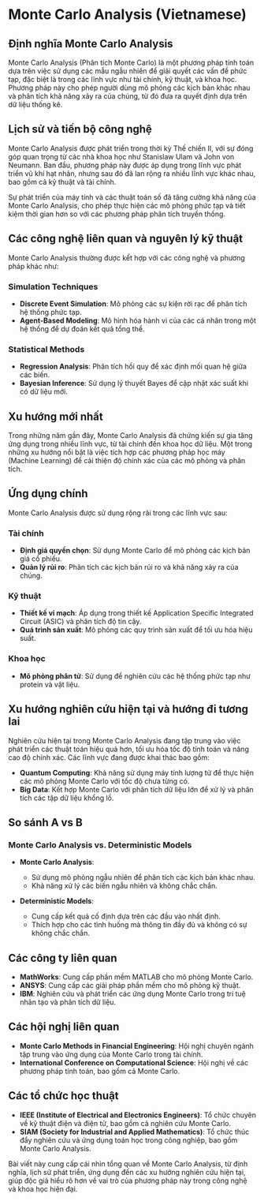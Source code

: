 # Monte Carlo Analysis (Vietnamese)

## Định nghĩa Monte Carlo Analysis

Monte Carlo Analysis (Phân tích Monte Carlo) là một phương pháp tính toán dựa trên việc sử dụng các mẫu ngẫu nhiên để giải quyết các vấn đề phức tạp, đặc biệt là trong các lĩnh vực như tài chính, kỹ thuật, và khoa học. Phương pháp này cho phép người dùng mô phỏng các kịch bản khác nhau và phân tích khả năng xảy ra của chúng, từ đó đưa ra quyết định dựa trên dữ liệu thống kê. 

## Lịch sử và tiến bộ công nghệ

Monte Carlo Analysis được phát triển trong thời kỳ Thế chiến II, với sự đóng góp quan trọng từ các nhà khoa học như Stanislaw Ulam và John von Neumann. Ban đầu, phương pháp này được áp dụng trong lĩnh vực phát triển vũ khí hạt nhân, nhưng sau đó đã lan rộng ra nhiều lĩnh vực khác nhau, bao gồm cả kỹ thuật và tài chính.

Sự phát triển của máy tính và các thuật toán số đã tăng cường khả năng của Monte Carlo Analysis, cho phép thực hiện các mô phỏng phức tạp và tiết kiệm thời gian hơn so với các phương pháp phân tích truyền thống.

## Các công nghệ liên quan và nguyên lý kỹ thuật

Monte Carlo Analysis thường được kết hợp với các công nghệ và phương pháp khác như:

### Simulation Techniques
- **Discrete Event Simulation**: Mô phỏng các sự kiện rời rạc để phân tích hệ thống phức tạp.
- **Agent-Based Modeling**: Mô hình hóa hành vi của các cá nhân trong một hệ thống để dự đoán kết quả tổng thể.

### Statistical Methods
- **Regression Analysis**: Phân tích hồi quy để xác định mối quan hệ giữa các biến.
- **Bayesian Inference**: Sử dụng lý thuyết Bayes để cập nhật xác suất khi có dữ liệu mới.

## Xu hướng mới nhất

Trong những năm gần đây, Monte Carlo Analysis đã chứng kiến sự gia tăng ứng dụng trong nhiều lĩnh vực, từ tài chính đến khoa học dữ liệu. Một trong những xu hướng nổi bật là việc tích hợp các phương pháp học máy (Machine Learning) để cải thiện độ chính xác của các mô phỏng và phân tích.

## Ứng dụng chính

Monte Carlo Analysis được sử dụng rộng rãi trong các lĩnh vực sau:

### Tài chính
- **Định giá quyền chọn**: Sử dụng Monte Carlo để mô phỏng các kịch bản giá cổ phiếu.
- **Quản lý rủi ro**: Phân tích các kịch bản rủi ro và khả năng xảy ra của chúng.

### Kỹ thuật
- **Thiết kế vi mạch**: Áp dụng trong thiết kế Application Specific Integrated Circuit (ASIC) và phân tích độ tin cậy.
- **Quá trình sản xuất**: Mô phỏng các quy trình sản xuất để tối ưu hóa hiệu suất.

### Khoa học
- **Mô phỏng phân tử**: Sử dụng để nghiên cứu các hệ thống phức tạp như protein và vật liệu.

## Xu hướng nghiên cứu hiện tại và hướng đi tương lai

Nghiên cứu hiện tại trong Monte Carlo Analysis đang tập trung vào việc phát triển các thuật toán hiệu quả hơn, tối ưu hóa tốc độ tính toán và nâng cao độ chính xác. Các lĩnh vực đang được khai thác bao gồm:

- **Quantum Computing**: Khả năng sử dụng máy tính lượng tử để thực hiện các mô phỏng Monte Carlo với tốc độ chưa từng có.
- **Big Data**: Kết hợp Monte Carlo với phân tích dữ liệu lớn để xử lý và phân tích các tập dữ liệu khổng lồ.

## So sánh A vs B

### Monte Carlo Analysis vs. Deterministic Models

- **Monte Carlo Analysis**:
  - Sử dụng mô phỏng ngẫu nhiên để phân tích các kịch bản khác nhau.
  - Khả năng xử lý các biến ngẫu nhiên và không chắc chắn.
  
- **Deterministic Models**:
  - Cung cấp kết quả cố định dựa trên các đầu vào nhất định.
  - Thích hợp cho các tình huống mà thông tin đầy đủ và không có sự không chắc chắn.

## Các công ty liên quan

- **MathWorks**: Cung cấp phần mềm MATLAB cho mô phỏng Monte Carlo.
- **ANSYS**: Cung cấp các giải pháp phần mềm cho mô phỏng kỹ thuật.
- **IBM**: Nghiên cứu và phát triển các ứng dụng Monte Carlo trong trí tuệ nhân tạo và phân tích dữ liệu.

## Các hội nghị liên quan

- **Monte Carlo Methods in Financial Engineering**: Hội nghị chuyên ngành tập trung vào ứng dụng của Monte Carlo trong tài chính.
- **International Conference on Computational Science**: Hội nghị về các phương pháp tính toán, bao gồm cả Monte Carlo.

## Các tổ chức học thuật

- **IEEE (Institute of Electrical and Electronics Engineers)**: Tổ chức chuyên về kỹ thuật điện và điện tử, bao gồm cả nghiên cứu Monte Carlo.
- **SIAM (Society for Industrial and Applied Mathematics)**: Tổ chức thúc đẩy nghiên cứu và ứng dụng toán học trong công nghiệp, bao gồm Monte Carlo Analysis. 

Bài viết này cung cấp cái nhìn tổng quan về Monte Carlo Analysis, từ định nghĩa, lịch sử phát triển, ứng dụng đến các xu hướng nghiên cứu hiện tại, giúp độc giả hiểu rõ hơn về vai trò của phương pháp này trong công nghệ và khoa học hiện đại.